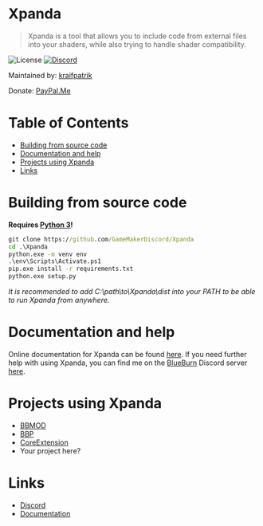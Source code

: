 # Xpanda
> Xpanda is a tool that allows you to include code from external files into your shaders, while also trying to handle shader compatibility.

![License](https://img.shields.io/github/license/GameMakerDiscord/Xpanda)
[![Discord](https://img.shields.io/discord/298884075585011713?label=Discord)](https://discord.gg/ep2BGPm)

Maintained by: [kraifpatrik](https://github.com/kraifpatrik)

Donate: [PayPal.Me](https://www.paypal.me/kraifpatrik/1usd)

# Table of Contents
* [Building from source code](#building-from-source-code)
* [Documentation and help](#documentation-and-help)
* [Projects using Xpanda](#projects-using-xpanda)
* [Links](#links)

# Building from source code
**Requires [Python 3](https://www.python.org/)!**

```cmd
git clone https://github.com/GameMakerDiscord/Xpanda
cd .\Xpanda
python.exe -m venv env
.\env\Scripts\Activate.ps1
pip.exe install -r requirements.txt
python.exe setup.py
```

*It is recommended to add C:\path\to\Xpanda\dist into your PATH to be able to run Xpanda from anywhere.*

# Documentation and help
Online documentation for Xpanda can be found [here](https://kraifpatrik.com/docs/xpanda). If you need further help with using Xpanda, you can find me on the [BlueBurn](https://blueburn.cz/) Discord server [here](https://discord.gg/ep2BGPm).

# Projects using Xpanda
* [BBMOD](https://marketplace.yoyogames.com/assets/10210/bbmod-3)
* [BBP](https://blueburn.cz/index.php?menu=bbp)
* [CoreExtension](https://github.com/blueburncz/CoreExtension)
* Your project here?

# Links
* [Discord](https://discord.gg/ep2BGPm)
* [Documentation](https://kraifpatrik.com/docs/xpanda)
